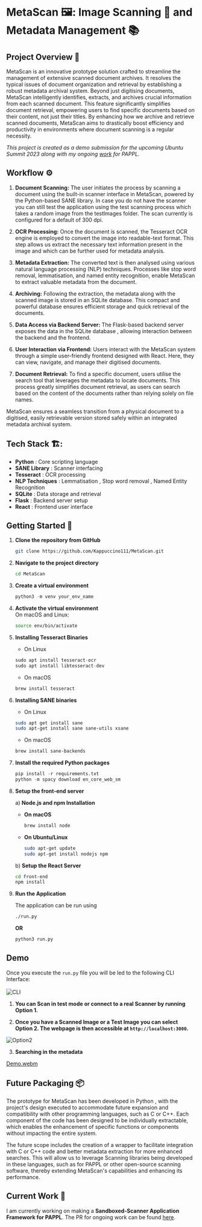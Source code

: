 # MetaScan 🖼️: Image Scanning 📸 and Metadata Management 📚

## Project Overview 🎯

MetaScan is an innovative prototype solution crafted to streamline the management of extensive scanned document archives. It resolves the typical issues of document organization and retrieval by establishing a robust metadata archival system. Beyond just digitising documents, MetaScan intelligently identifies, extracts, and archives crucial information from each scanned document. This feature significantly simplifies document retrieval, empowering users to find specific documents based on their content, not just their titles. By enhancing how we archive and retrieve scanned documents, MetaScan aims to drastically boost efficiency and productivity in environments where document scanning is a regular necessity.

*This project is created as a demo submission for the upcoming Ubuntu Summit 2023 along with my ongoing [work](https://github.com/michaelrsweet/pappl/pull/249) for PAPPL.*

## Workflow ⚙️

1) **Document Scanning:** The user initiates the process by scanning a document using the built-in scanner interface in MetaScan, powered by the Python-based SANE library. In case you do not have the scanner you can still test the application using the test scanning process which takes a random image from the testImages folder. The scan currently is configured for a default of 300 dpi.

2) **OCR Processing:** Once the document is scanned, the Tesseract OCR engine is employed to convert the image into readable-text format. This step allows us extract the necessary text information present in the image and which can be further used for metadata analysis.

3) **Metadata Extraction:** The converted text is then analysed using various natural language processing (NLP) techniques. Processes like stop word removal, lemmatisation, and named entity recognition, enable MetaScan to extract valuable metadata from the document.

4) **Archiving:** Following the extraction, the metadata along with the scanned image is stored in an SQLite database. This compact and powerful database ensures efficient storage and quick retrieval of the documents.

5) **Data Access via Backend Server:** The Flask-based backend server exposes the data in the SQLite database , allowing interaction between the backend and the frontend.

6) **User Interaction via Frontend:** Users interact with the MetaScan system through a simple user-friendly frontend designed with React. Here, they can view, navigate, and manage their digitised documents.

7) **Document Retrieval:** To find a specific document, users utilise the search tool that leverages the metadata to locate documents. This process greatly simplifies document retrieval, as users can search based on the content of the documents rather than relying solely on file names.

MetaScan ensures a seamless transition from a physical document to a digitised, easily retrievable version stored safely within an integrated metadata archival system.

## Tech Stack 🏗️:

- **Python** : Core scripting language
- **SANE Library** : Scanner interfacing
- **Tesseract** :  OCR processing
- **NLP Techniques** : Lemmatisation , Stop word removal , Named Entity Recognition
- **SQLite** : Data storage and retrieval
- **Flask** : Backend server setup
- **React** : Frontend user interface

## Getting Started 🚀

1. **Clone the repository from GitHub**  <br>
    ```bash
    git clone https://github.com/Kappuccino111/MetaScan.git
    ```
  
2. **Navigate to the project directory**  <br>
    ```bash
    cd MetaScan
    ```
  
3. **Create a virtual environment** <br>
    ```python
    python3 -m venv your_env_name
    ```

4. **Activate the virtual environment** <br>
     On macOS and Linux:
     ```bash
     source env/bin/activate 
     ```

5. **Installing Tesseract Binaries** 

    - On Linux
    ```python
    sudo apt install tesseract-ocr
    sudo apt install libtesseract-dev
    ```
     
    -  On macOS
    ```python
    brew install tesseract
    ```

6. **Installing SANE binaries** 

    - On Linux
    ```bash
    sudo apt get install sane
    sudo apt-get install sane sane-utils xsane
    ```
    
    - On macOS
    ```bash
    brew install sane-backends
    ```

7. **Install the required Python packages** 
  
    ```python
    pip install -r requirements.txt
    python -m spacy download en_core_web_sm
    ```

8. **Setup the front-end server** 

    a) **Node.js and npm Installation** 
    
      - **On macOS**
        
        ```bash
        brew install node
        ```
      
      -  **On Ubuntu/Linux**
          
          ```bash
          sudo apt-get update
          sudo apt-get install nodejs npm
          ```
    
    b) **Setup the React Server** 
      ```bash
      cd front-end
      npm install 
      ```

9. **Run the Application** 

    The application can be run using 
    ```bash
    ./run.py
    ```
    
    **OR**
    ```python
    python3 run.py
    ```

## Demo 

Once you execute the `run.py` file you will be led to the following CLI Interface: <br><br>
![CLI](https://github.com/Kappuccino111/MetaScan/assets/120595108/5c853db2-7354-4c2c-9c5a-ff00e0031f0e)

1) **You can Scan in test mode or connect to a real Scanner by running Option 1.**

2) **Once you have a Scanned Image or a Test Image you can select Option 2. The webpage is then accessible at `http://localhost:3000`.**

  ![Option2](https://github.com/Kappuccino111/MetaScan/assets/120595108/8df802f9-03f4-4af0-8750-090392233c96)

3) **Searching in the metadata** 

[Demo.webm](https://github.com/Kappuccino111/MetaScan/assets/120595108/9db3b412-e6b0-4c70-aee8-1b9056ee7e18)



## Future Packaging 📦

The prototype for MetaScan has been developed in Python , with the project's design executed to accommodate future expansion and compatibility with other programming languages, such as C or C++. Each component of the code has been designed to be individually extractable, which enables the enhancement of specific functions or components without impacting the entire system.

The future scope includes the creation of a wrapper to facilitate integration with C or C++ code and better metadata extraction for more enhanced searches. This will allow us to leverage Scanning libraries being developed in these languages, such as for PAPPL or other open-source scanning software, thereby extending MetaScan's capabilities and enhancing its performance.

## Current Work 🚧

I am currently working on making a **Sandboxed-Scanner Application Framework for PAPPL**.
The PR for ongoing work can be found [here](https://github.com/michaelrsweet/pappl/pull/249).
